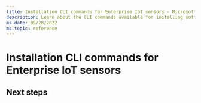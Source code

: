 ```yaml
---
title: Installation CLI commands for Enterprise IoT sensors - Microsoft Defender for IoT
description: Learn about the CLI commands available for installing software on the Microsoft Defender for IoT Enterprise IoT sensors.
ms.date: 09/28/2022
ms.topic: reference
---
```


# Installation CLI commands for Enterprise IoT sensors

## Next steps